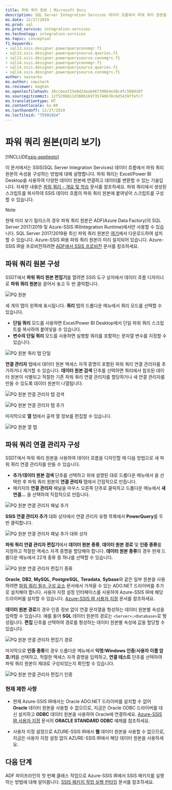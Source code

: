 ```yaml
---
title: 파워 쿼리 원본 | Microsoft Docs
description: SQL Server Integration Services 데이터 흐름에서 파워 쿼리 원본을 구성하는 방법 알아보기
ms.date: 12/27/2019
ms.prod: sql
ms.prod_service: integration-services
ms.technology: integration-services
ms.topic: conceptual
f1_keywords:
- sql13.ssis.designer.powerqueryconnmgr.f1
- sql13.ssis.designer.powerquerysource.queries.f1
- sql13.ssis.designer.powerquerysource.connmgrs.f1
- sql14.ssis.designer.powerqueryconnmgr.f1
- sql14.ssis.designer.powerquerysource.queries.f1
- sql14.ssis.designer.powerquerysource.connmgrs.f1
author: swinarko
ms.author: sawinark
ms.reviewer: maghan
ms.openlocfilehash: 38ccbeaf23e6d2daab46739064e30c4fc508d10f
ms.sourcegitcommit: 12f529b811d308b169735740b78c6d5439ffefc7
ms.translationtype: HT
ms.contentlocale: ko-KR
ms.lasthandoff: 12/27/2019
ms.locfileid: "75501924"
---
```

# <a name="power-query-source-preview"></a>파워 쿼리 원본(미리 보기)

[!INCLUDE[ssis-appliesto](../../includes/ssis-appliesto-ssvrpluslinux-asdb-asdw-xxx.md)]

이 문서에서는 SSIS(SQL Server Integration Services) 데이터 흐름에서 파워 쿼리 원본의 속성을 구성하는 방법에 대해 설명합니다. 파워 쿼리는 Excel/Power BI Desktop을 사용하여 다양한 데이터 원본에 연결하고 데이터를 변환할 수 있는 기술입니다. 자세한 내용은 [파워 쿼리 - 개요 및 학습](https://support.office.com/article/power-query-overview-and-learning-ed614c81-4b00-4291-bd3a-55d80767f81d) 문서를 참조하세요. 파워 쿼리에서 생성된 스크립트를 복사하여 SSIS 데이터 흐름의 파워 쿼리 원본에 붙여넣어 스크립트를 구성할 수 있습니다.
  
> [!NOTE]
> 현재 미리 보기 릴리스의 경우 파워 쿼리 원본은 ADF(Azure Data Factory)의 SQL Server 2017/2019 및 Azure-SSIS IR(Integration Runtime)에서만 사용할 수 있습니다. SQL Server 2017/2019용 최신 파워 쿼리 원본은 [여기](https://www.microsoft.com/download/details.aspx?id=100619)에서 다운로드하여 설치할 수 있습니다. Azure-SSIS IR용 파워 쿼리 원본이 미리 설치되어 있습니다. Azure-SSIS IR을 프로비전하려면 [ADF에서 SSIS 프로비전](https://docs.microsoft.com/azure/data-factory/tutorial-deploy-ssis-packages-azure) 문서를 참조하세요.

## <a name="configure-the-power-query-source"></a>파워 쿼리 원본 구성

SSDT에서 **파워 쿼리 원본 편집기**를 열려면 SSIS 도구 상자에서 데이터 흐름 디자이너로 **파워 쿼리 원본**을 끌어서 놓고 두 번 클릭합니다.  

![PQ 원본](media/power-query-source/pq-source.png)

세 개의 탭이 왼쪽에 표시됩니다. **쿼리** 탭의 드롭다운 메뉴에서 쿼리 모드를 선택할 수 있습니다.
-   **단일 쿼리** 모드를 사용하면 Excel/Power BI Desktop에서 단일 파워 쿼리 스크립트를 복사하여 붙여넣을 수 있습니다.
-   **변수의 단일 쿼리** 모드를 사용하면 실행할 쿼리를 포함하는 문자열 변수를 지정할 수 있습니다.

![PQ 원본 쿼리 탭 단일](media/power-query-source/pq-source-queries-tab-single.png)

**연결 관리자** 탭에서 데이터 원본 액세스 자격 증명이 포함된 파워 쿼리 연결 관리자를 추가하거나 제거할 수 있습니다. **데이터 원본 검색** 단추를 선택하면 쿼리에서 참조된 데이터 원본이 식별되고 적절한 기존 파워 쿼리 연결 관리자를 할당하거나 새 연결 관리자를 만들 수 있도록 데이터 원본이 나열됩니다.

![PQ 원본 연결 관리자 탭 검색](media/power-query-source/pq-source-connection-managers-tab-detect.png)

![PQ 원본 연결 관리자 탭 추가](media/power-query-source/pq-source-connection-managers-tab-add.png)

마지막으로 **열** 탭에서 출력 열 정보를 편집할 수 있습니다.

![PQ 원본 열 탭](media/power-query-source/pq-source-columns-tab.png)

## <a name="configure-the-power-query-connection-manager"></a>파워 쿼리 연결 관리자 구성

SSDT에서 파워 쿼리 원본을 사용하여 데이터 흐름을 디자인할 때 다음 방법으로 새 파워 쿼리 연결 관리자를 만들 수 있습니다.
- **추가**/**데이터 원본 검색** 단추를 선택하고 위에 설명된 대로 드롭다운 메뉴에서 **<New connection...>** 을 선택한 후 파워 쿼리 원본의 **연결 관리자** 탭에서 간접적으로 만듭니다.
- 패키지의 **연결 관리자** 패널을 마우스 오른쪽 단추로 클릭하고 드롭다운 메뉴에서 **새 연결...** 을 선택하여 직접적으로 만듭니다.

![PQ 원본 연결 관리자 패널 추가](media/power-query-source/pq-source-connection-managers-panel-add.png)

**SSIS 연결 관리자 추가** 대화 상자에서 연결 관리자 유형 목록에서 **PowerQuery**를 두 번 클릭합니다.

![PQ 원본 연결 관리자 패널 추가 대화 상자](media/power-query-source/pq-source-connection-managers-panel-add-dialog.png)

**파워 쿼리 연결 관리자 편집기**에서 **데이터 원본 종류**, **데이터 원본 경로** 및 **인증 종류**를 지정하고 적절한 액세스 자격 증명을 할당해야 합니다. **데이터 원본 종류**의 경우 현재 드롭다운 메뉴에서 22개 종류 중 하나를 선택할 수 있습니다.

![PQ 원본 연결 관리자 편집기 종류](media/power-query-source/pq-source-connection-manager-editor-kind.png)

**Oracle**, **DB2**, **MySQL**, **PostgreSQL**, **Teradata**, **Sybase**와 같은 일부 원본을 사용하려면 [파워 쿼리 필수 구성 요소](https://support.office.com/article/data-source-prerequisites-power-query-6062cf52-c764-45d0-a1c6-fbf8fc05b05a) 문서에서 가져올 수 있는 ADO.NET 드라이버를 추가로 설치해야 합니다. 사용자 지정 설정 인터페이스를 사용하여 Azure-SSIS IR에 해당 드라이버를 설치할 수 있습니다. [Azure-SSIS IR 사용자 지정](https://docs.microsoft.com/azure/data-factory/how-to-configure-azure-ssis-ir-custom-setup) 문서를 참조하세요.

**데이터 원본 경로**의 경우 인증 정보 없이 연결 문자열을 형성하는 데이터 원본별 속성을 입력할 수 있습니다. 예를 들어 **SQL** 데이터 원본의 경로는 `<Server>;<Database>`로 형성됩니다. **편집** 단추를 선택하여 경로를 형성하는 데이터 원본별 속성에 값을 할당할 수 있습니다.

![PQ 원본 연결 관리자 편집기 경로](media/power-query-source/pq-source-connection-manager-editor-path.png)

마지막으로 **인증 종류**의 경우 드롭다운 메뉴에서 **익명**/**Windows 인증**/**사용자 이름 암호**/**키**를 선택하고, 적절한 액세스 자격 증명을 입력하고, **연결 테스트** 단추를 선택하여 파워 쿼리 원본이 제대로 구성되었는지 확인할 수 있습니다.

![PQ 원본 연결 관리자 편집기 인증](media/power-query-source/pq-source-connection-manager-editor-authentication.png)

### <a name="current-limitations"></a>현재 제한 사항

-   현재 Azure-SSIS IR에서는 Oracle ADO.NET 드라이버를 설치할 수 없어 **Oracle** 데이터 원본을 사용할 수 없으므로, 지금은 Oracle ODBC 드라이버를 대신 설치하고 **ODBC** 데이터 원본을 사용하여 Oracle에 연결하세요. [Azure-SSIS IR 사용자 지정](https://docs.microsoft.com/azure/data-factory/how-to-configure-azure-ssis-ir-custom-setup) 문서의 **ORACLE STANDARD ODBC** 예제를 참조하세요.

-   사용자 지정 설정으로 AZURE-SSIS IR에서 **웹** 데이터 원본을 사용할 수 없으므로, 지금은 사용자 지정 설정 없이 AZURE-SSIS IR에서 해당 데이터 원본을 사용하세요.

## <a name="next-steps"></a>다음 단계
ADF 파이프라인의 첫 번째 클래스 작업으로 Azure-SSIS IR에서 SSIS 패키지를 실행하는 방법에 대해 알아봅니다. [SSIS 패키지 작업 실행 런타임](https://docs.microsoft.com/azure/data-factory/how-to-invoke-ssis-package-ssis-activity) 문서를 참조하세요.
